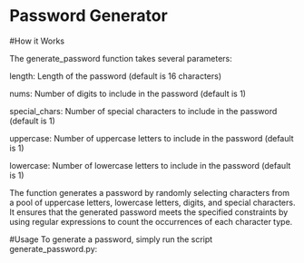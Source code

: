# Password Generator

#How it Works

The generate_password function takes several parameters:

length: Length of the password (default is 16 characters)

nums: Number of digits to include in the password (default is 1)

special_chars: Number of special characters to include in the password (default is 1)

uppercase: Number of uppercase letters to include in the password (default is 1)

lowercase: Number of lowercase letters to include in the password (default is 1)

The function generates a password by randomly selecting characters from a pool of uppercase letters, lowercase letters, digits, and special characters. It ensures that the generated password meets the specified constraints by using regular expressions to count the occurrences of each character type.

#Usage
To generate a password, simply run the script generate_password.py:
